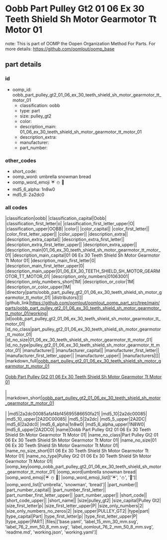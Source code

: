 # Oobb Part Pulley Gt2 01 06 Ex 30 Teeth Shield Sh Motor Gearmotor Tt Motor 01  

note: This is part of OOMP the Oopen Organization Method For Parts. For more details: https://github.com/oomlout/oomp_base

##  part details





### id
* oomp_id: oobb_part_pulley_gt2_01_06_ex_30_teeth_shield_sh_motor_gearmotor_tt_motor_01
  * classification: oobb
  * type: part
  * size: pulley_gt2
  * color: 
  * description_main: 01_06_ex_30_teeth_shield_sh_motor_gearmotor_tt_motor_01
  * description_extra: 
  * manufacturer: 
  * part_number: 

### other_codes
* short_code: 
* oomp_word: umbrella snowman bread
* oomp_word_emoji :umbrella: :snowman: :bread:
* md5_6_alpha: 1n8w0
* md5_6: 2a2dc0

### all codes 
|classification|oobb|
|classification_capital|Oobb|
|classification_first_letter|o|
|classification_first_letter_upper|O|
|classification_upper|OOBB|
|color||
|color_capital||
|color_first_letter||
|color_first_letter_upper||
|color_upper||
|description_extra||
|description_extra_capital||
|description_extra_first_letter||
|description_extra_first_letter_upper||
|description_extra_upper||
|description_main|01_06_ex_30_teeth_shield_sh_motor_gearmotor_tt_motor_01|
|description_main_capital|01 06 Ex 30 Teeth Shield Sh Motor Gearmotor Tt Motor 01|
|description_main_first_letter|0|
|description_main_first_letter_upper|0|
|description_main_upper|01_06_EX_30_TEETH_SHIELD_SH_MOTOR_GEARMOTOR_TT_MOTOR_01|
|description_only_numbers|01063001|
|description_only_numbers_short|1M|
|description_or_color|1M|
|description_or_color_upper|1M|
|directory|parts/oobb_part_pulley_gt2_01_06_ex_30_teeth_shield_sh_motor_gearmotor_tt_motor_01|
|distributors|[]|
|github_link|https://github.com/oomlout/oomlout_oomp_part_src/tree/main/parts/oobb_part_pulley_gt2_01_06_ex_30_teeth_shield_sh_motor_gearmotor_tt_motor_01/working|
|id|oobb_part_pulley_gt2_01_06_ex_30_teeth_shield_sh_motor_gearmotor_tt_motor_01|
|id_no_class|part_pulley_gt2_01_06_ex_30_teeth_shield_sh_motor_gearmotor_tt_motor_01|
|id_no_size|01_06_ex_30_teeth_shield_sh_motor_gearmotor_tt_motor_01|
|id_no_type|pulley_gt2_01_06_ex_30_teeth_shield_sh_motor_gearmotor_tt_motor_01|
|manufacturer||
|manufacturer_capital||
|manufacturer_first_letter||
|manufacturer_first_letter_upper||
|manufacturer_upper||
|manufacturers|[]|
|markdown_full|[oobb_part_pulley_gt2_01_06_ex_30_teeth_shield_sh_motor_gearmotor_tt_motor_01](https://github.com/oomlout/oomlout_oomp_part_src/tree/main/parts/oobb_part_pulley_gt2_01_06_ex_30_teeth_shield_sh_motor_gearmotor_tt_motor_01/working)<br>[](https://github.com/oomlout/oomlout_oomp_part_src/tree/main/parts/oobb_part_pulley_gt2_01_06_ex_30_teeth_shield_sh_motor_gearmotor_tt_motor_01/working)<br>[Oobb Part Pulley Gt2 01 06 Ex 30 Teeth Shield Sh Motor Gearmotor Tt Motor 01](https://github.com/oomlout/oomlout_oomp_part_src/tree/main/parts/oobb_part_pulley_gt2_01_06_ex_30_teeth_shield_sh_motor_gearmotor_tt_motor_01/working)<br><br>|
|markdown_short|[oobb_part_pulley_gt2_01_06_ex_30_teeth_shield_sh_motor_gearmotor_tt_motor_01](https://github.com/oomlout/oomlout_oomp_part_src/tree/main/parts/oobb_part_pulley_gt2_01_06_ex_30_teeth_shield_sh_motor_gearmotor_tt_motor_01/working)<br><br>|
|md5|2a2dc00085afaf4bf45695586650fa21|
|md5_10|2a2dc00085|
|md5_10_upper|2A2DC00085|
|md5_5|2a2dc|
|md5_5_upper|2A2DC|
|md5_6|2a2dc0|
|md5_6_alpha|1n8w0|
|md5_6_alpha_upper|1N8W0|
|md5_6_upper|2A2DC0|
|name|Oobb Part Pulley Gt2 01 06 Ex 30 Teeth Shield Sh Motor Gearmotor Tt Motor 01|
|name_no_class|Part Pulley Gt2 01 06 Ex 30 Teeth Shield Sh Motor Gearmotor Tt Motor 01|
|name_no_size|01 06 Ex 30 Teeth Shield Sh Motor Gearmotor Tt Motor 01|
|name_no_size_short|01 06 Ex 30 Teeth Shield Sh Motor Gearmotor Tt Motor 01|
|name_no_type|Pulley Gt2 01 06 Ex 30 Teeth Shield Sh Motor Gearmotor Tt Motor 01|
|oomp_key|oomp_oobb_part_pulley_gt2_01_06_ex_30_teeth_shield_sh_motor_gearmotor_tt_motor_01|
|oomp_word|umbrella snowman bread|
|oomp_word_emoji|:umbrella: :snowman: :bread:|
|oomp_word_emoji_list|[':umbrella:', ':snowman:', ':bread:']|
|oomp_word_list|['umbrella', 'snowman', 'bread']|
|part_number||
|part_number_capital||
|part_number_first_letter||
|part_number_first_letter_upper||
|part_number_upper||
|short_code||
|short_code_upper||
|short_name||
|size|pulley_gt2|
|size_capital|Pulley Gt2|
|size_first_letter|p|
|size_first_letter_upper|P|
|size_only_numbers|2|
|size_only_numbers_no_zeros|2|
|size_upper|PULLEY_GT2|
|type|part|
|type_capital|Part|
|type_first_letter|p|
|type_first_letter_upper|P|
|type_upper|PART|
|files|['base.yaml', 'label_15_mm_30_mm.svg', 'label_76_2_mm_50_8_mm.svg', 'label_oomlout_76_2_mm_50_8_mm.svg', 'readme.md', 'working.json', 'working.yaml']|
